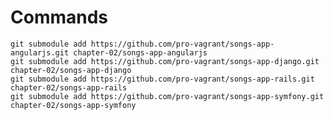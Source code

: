 Commands
========

    git submodule add https://github.com/pro-vagrant/songs-app-angularjs.git chapter-02/songs-app-angularjs
    git submodule add https://github.com/pro-vagrant/songs-app-django.git chapter-02/songs-app-django
    git submodule add https://github.com/pro-vagrant/songs-app-rails.git chapter-02/songs-app-rails
    git submodule add https://github.com/pro-vagrant/songs-app-symfony.git chapter-02/songs-app-symfony
